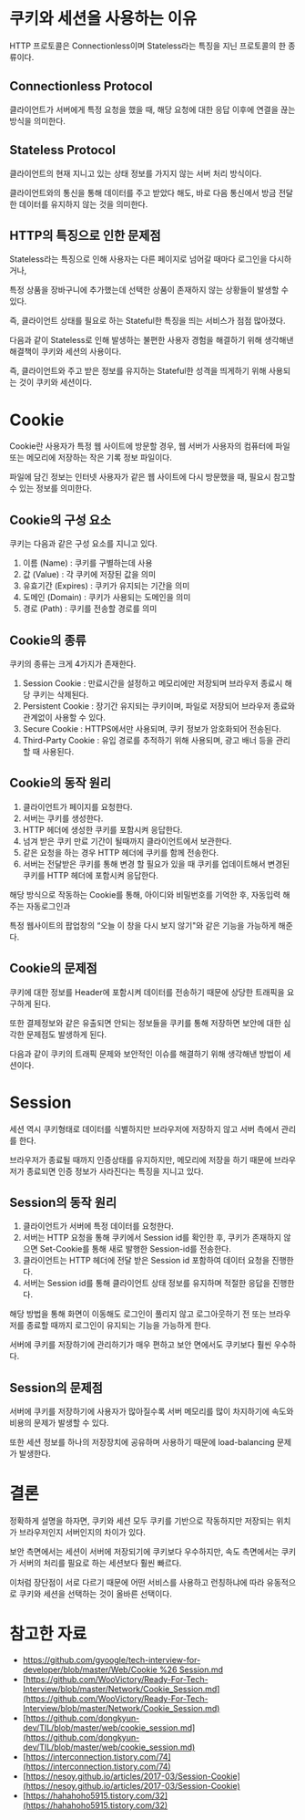 # 쿠키와 세션을 사용하는 이유

HTTP 프로토콜은
Connectionless이며 Stateless라는 특징을 지닌
프로토콜의 한 종류이다.

## Connectionless Protocol

클라이언트가 서버에게 특정 요청을 했을 때,
해당 요청에 대한 응답 이후에 연결을 끊는 방식을 의미한다.

## Stateless Protocol

클라이언트의 현재 지니고 있는 상태 정보를
가지지 않는 서버 처리 방식이다.

클라이언트와의 통신을 통해 데이터를 주고 받았다 해도,
바로 다음 통신에서 방금 전달한 데이터를
유지하지 않는 것을 의미한다.

## HTTP의 특징으로 인한 문제점

Stateless라는 특징으로 인해
사용자는 다른 페이지로 넘어갈 때마다
로그인을 다시하거나,

특정 상품을 장바구니에 추가했는데
선택한 상품이 존재하지 않는
상황들이 발생할 수 있다.

즉, 클라이언트 상태를 필요로 하는
Stateful한 특징을 띄는 서비스가 점점 많아졌다.

다음과 같이 Stateless로 인해
발생하는 불편한 사용자 경험을 해결하기 위해
생각해낸 해결책이 쿠키와 세션의 사용이다.

즉, 클라이언트와 주고 받은 정보를 유지하는
Stateful한 성격을 띄게하기 위해
사용되는 것이 쿠키와 세션이다.

# Cookie

Cookie란 사용자가 특정 웹 사이트에 방문할 경우,
웹 서버가 사용자의 컴퓨터에
파일 또는 메모리에 저장하는 작은 기록 정보 파일이다.

파일에 담긴 정보는 인터넷 사용자가
같은 웹 사이트에 다시 방문했을 때,
필요시 참고할 수 있는 정보를 의미한다.

## Cookie의 구성 요소

쿠키는 다음과 같은 구성 요소를 지니고 있다.

1. 이름 (Name) : 쿠키를 구별하는데 사용
2. 값 (Value) : 각 쿠키에 저장된 값을 의미
3. 유효기간 (Expires) : 쿠키가 유지되는 기간을 의미
4. 도메인 (Domain) : 쿠키가 사용되는 도메인을 의미
5. 경로 (Path) : 쿠키를 전송할 경로를 의미

## Cookie의 종류

쿠키의 종류는 크게 4가지가 존재한다.

1. Session Cookie : 만료시간을 설정하고 메모리에만 저장되며 브라우저 종료시 해당 쿠키는 삭제된다.
2. Persistent Cookie : 장기간 유지되는 쿠키이며, 파일로 저장되어 브라우저 종료와 관계없이 사용할 수 있다.
3. Secure Cookie : HTTPS에서만 사용되며, 쿠키 정보가 암호화되어 전송된다.
4. Third-Party Cookie : 유입 경로를 추적하기 위해 사용되며, 광고 배너 등을 관리할 때 사용된다.

## Cookie의 동작 원리

1. 클라이언트가 페이지를 요청한다.
2. 서버는 쿠키를 생성한다.
3. HTTP 헤더에 생성한 쿠키를 포함시켜 응답한다.
4. 넘겨 받은 쿠키 만료 기간이 될때까지 클라이언트에서 보관한다.
5. 같은 요청을 하는 경우 HTTP 헤더에 쿠키를 함께 전송한다.
6. 서버는 전달받은 쿠키를 통해 변경 할 필요가 있을 때 쿠키를 업데이트해서 변경된 쿠키를 HTTP 헤더에 포함시켜 응답한다.

해당 방식으로 작동하는 Cookie를 통해,
아이디와 비밀번호를 기억한 후,
자동입력 해주는 자동로그인과

특정 웹사이트의 팝업창의
“오늘 이 창을 다시 보지 않기"와 같은
기능을 가능하게 해준다.

## Cookie의 문제점

쿠키에 대한 정보를 Header에 포함시켜
데이터를 전송하기 때문에 상당한 트래픽을 요구하게 된다.

또한 결제정보와 같은 유출되면 안되는 정보들을 쿠키를 통해 저장하면
보안에 대한 심각한 문제점도 발생하게 된다.

다음과 같이 쿠키의 트래픽 문제와 보안적인 이슈를 해결하기 위해
생각해낸 방법이 세션이다.

# Session

세션 역시 쿠키형태로 데이터를 식별하지만
브라우저에 저장하지 않고 서버 측에서 관리를 한다.

브라우저가 종료될 때까지 인증상태를 유지하지만,
메모리에 저장을 하기 때문에 브라우저가 종료되면
인증 정보가 사라진다는 특징을 지니고 있다.

## Session의 동작 원리

1. 클라이언트가 서버에 특정 데이터를 요청한다.
2. 서버는 HTTP 요청을 통해 쿠키에서 Session id를 확인한 후, 쿠키가 존재하지 않으면 Set-Cookie를 통해 새로 발행한 Session-id를 전송한다.
3. 클라이언트는 HTTP 헤더에 전달 받은 Session id 포함하여 데이터 요청을 진행한다.
4. 서버는 Session id를 통해 클라이언트 상태 정보를 유지하며 적절한 응답을 진행한다.

해당 방법을 통해
화면이 이동해도 로그인이 풀리지 않고
로그아웃하기 전 또는 브라우저를 종료할 때까지
로그인이 유지되는 기능을 가능하게 한다.

서버에 쿠키를 저장하기에
관리하기가 매우 편하고
보안 면에서도 쿠키보다 훨씬 우수하다.

## Session의 문제점

서버에 쿠키를 저장하기에
사용자가 많아질수록 서버 메모리를 많이 차지하기에
속도와 비용의 문제가 발생할 수 있다.

또한 세션 정보를 하나의 저장장치에
공유하며 사용하기 때문에
load-balancing 문제가 발생한다.

# 결론

정확하게 설명을 하자면,
쿠키와 세션 모두 쿠키를 기반으로 작동하지만
저장되는 위치가 브라우저인지 서버인지의 차이가 있다.

보안 측면에서는 세션이 서버에 저장되기에 쿠키보다 우수하지만,
속도 측면에서는 쿠키가 서버의 처리를 필요로 하는 세션보다 훨씬 빠르다.

이처럼 장단점이 서로 다르기 때문에
어떤 서비스를 사용하고 런칭하냐에 따라
유동적으로 쿠키와 세션을 선택하는 것이 올바른 선택이다.

# 참고한 자료

- [https://github.com/gyoogle/tech-interview-for-developer/blob/master/Web/Cookie %26 Session.md](https://github.com/gyoogle/tech-interview-for-developer/blob/master/Web/Cookie%20%26%20Session.md)
- [https://github.com/WooVictory/Ready-For-Tech-Interview/blob/master/Network/Cookie_Session.md](https://github.com/WooVictory/Ready-For-Tech-Interview/blob/master/Network/Cookie_Session.md)
- [https://github.com/dongkyun-dev/TIL/blob/master/web/cookie_session.md](https://github.com/dongkyun-dev/TIL/blob/master/web/cookie_session.md)
- [https://interconnection.tistory.com/74](https://interconnection.tistory.com/74)
- [https://nesoy.github.io/articles/2017-03/Session-Cookie](https://nesoy.github.io/articles/2017-03/Session-Cookie)
- [https://hahahoho5915.tistory.com/32](https://hahahoho5915.tistory.com/32)
